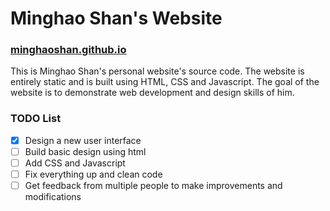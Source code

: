 # Minghao Shan's Website
### [minghaoshan.github.io](minghaoshan.github.io)
This is Minghao Shan's personal website's source code. The website is entirely static and is built using HTML, CSS and Javascript. The goal of the website is to demonstrate web development and design skills of him.
### TODO List
- [x] Design a new user interface
- [ ] Build basic design using html
- [ ] Add CSS and Javascript
- [ ] Fix everything up and clean code
- [ ] Get feedback from multiple people to make improvements and modifications
